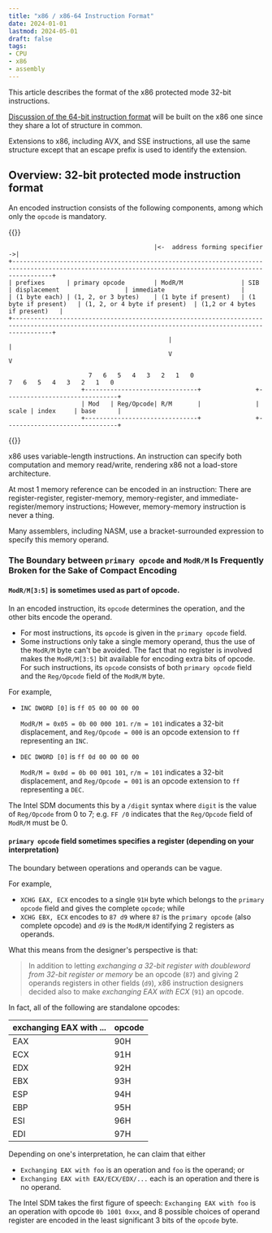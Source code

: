 ```yaml
---
title: "x86 / x86-64 Instruction Format"
date: 2024-01-01
lastmod: 2024-05-01
draft: false
tags:
- CPU
- x86
- assembly
---
```


This article describes the format of the x86 protected mode 32-bit instructions.


[Discussion of the 64-bit instruction format](#64-bit) will be built on the x86 one since they share a lot of structure in common.

Extensions to x86, including AVX, and SSE instructions,
all use the same structure except that an escape prefix is used to identify the extension.
<!-- See TODO for AVX and SSE format -->

<!--more-->

## Overview: 32-bit protected mode instruction format

An encoded instruction consists of the following components, among which only the `opcode` is mandatory.

{{<wide>}}

```goat
                                        |<-  address forming specifier                ->|
+-------------------------------------------------------------------------------------------------------------------------------------------------------+
| prefixes      | primary opcode        | ModR/M                | SIB                   | displacement                  | immediate                     |
| (1 byte each) | (1, 2, or 3 bytes)    | (1 byte if present)   | (1 byte if present)   | (1, 2, or 4 byte if present)  | (1,2 or 4 bytes if present)   |
+-------------------------------------------------------------------------------------------------------------------------------------------------------+
                                            |                               |
                                            V                               V

                      7   6   5   4   3   2   1   0                   7   6   5   4   3   2   1   0
                    +-------------------------------+               +-------------------------------+
                    | Mod   | Reg/Opcode| R/M       |               | scale | index     | base      |
                    +-------------------------------+               +-------------------------------+
```

{{</wide>}}

x86 uses variable-length instructions.
An instruction can specify both computation and memory read/write, rendering x86 not a load-store architecture.

At most 1 memory reference can be encoded in an instruction:
There are register-register, register-memory, memory-register, and immediate-register/memory instructions;
However, memory-memory instruction is never a thing.

Many assemblers, including NASM, use a bracket-surrounded expression to specify this memory operand.

### The Boundary between `primary opcode` and `ModR/M` Is Frequently Broken for the Sake of Compact Encoding

#### `ModR/M[3:5]` is sometimes used as part of opcode.

In an encoded instruction, its `opcode` determines the operation, and the other bits encode the operand.
- For most instructions, its `opcode` is given in the `primary opcode` field.
- Some instructions only take a single memory operand, thus the use of the `ModR/M` byte can't be avoided.
  The fact that no register is involved makes the `ModR/M[3:5]` bit available for encoding extra bits of opcode.
  For such instructions, its `opcode` consists of both `primary opcode` field and the `Reg/Opcode` field of the `ModR/M` byte.

For example,
- `INC DWORD [0]` is `ff 05 00 00 00 00`

    `ModR/M = 0x05 = 0b 00 000 101`.
    `r/m = 101` indicates a 32-bit displacement, and `Reg/Opcode = 000` is an opcode extension to `ff` representing an `INC`.

- `DEC DWORD [0]` is `ff 0d 00 00 00 00`

    `ModR/M = 0x0d = 0b 00 001 101`,
    `r/m = 101` indicates a 32-bit displacement, and `Reg/Opcode = 001` is an opcode extension to `ff` representing a `DEC`.

The Intel SDM documents this by a `/digit` syntax where `digit` is the value of `Reg/Opcode` from 0 to 7;
e.g. `FF /0` indicates that the `Reg/Opcode` field of `ModR/M` must be 0.

#### `primary opcode` field sometimes specifies a register (depending on your interpretation)

The boundary between operations and operands can be vague.

For example,
- `XCHG EAX, ECX` encodes to a single `91H` byte which belongs to the `primary opcode` field and gives the complete `opcode`; while
- `XCHG EBX, ECX` encodes to `87 d9` where `87` is the `primary opcode` (also complete opcode) and `d9` is the `ModR/M` identifying 2 registers as operands.

What this means from the designer's perspective is that:

> In addition to letting *exchanging a 32-bit register with doubleword from 32-bit register or memory* be an opcode (`87`) and
> giving 2 operands registers in other fields (`d9`), x86 instruction designers decided also to make *exchanging EAX with ECX* (`91`) an opcode.

In fact, all of the following are standalone opcodes:

| exchanging EAX with ... | opcode |
|-------------------------|--------|
| EAX                     | 90H    |
| ECX                     | 91H    |
| EDX                     | 92H    |
| EBX                     | 93H    |
| ESP                     | 94H    |
| EBP                     | 95H    |
| ESI                     | 96H    |
| EDI                     | 97H    |

Depending on one's interpretation, he can claim that either
- `Exchanging EAX with foo` is an operation and `foo` is the operand; or
- `Exchanging EAX with EAX/ECX/EDX/...` each is an operation and there is no operand.

The Intel SDM takes the first figure of speech: `Exchanging EAX with foo` is an operation with opcode `0b 1001 0xxx`, and 8 possible
choices of operand register are encoded in the least significant 3 bits of the `opcode` byte.
